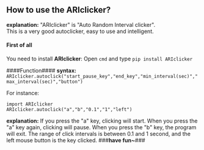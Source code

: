 ## How to use the ARIclicker? ##

**explanation:** "ARIclicker" is "Auto Random Interval clicker".
<br> This is a very good autoclicker, easy to use and intelligent.

#### First of all ####

You need to install **ARIclicker**: Open `cmd` and type ```pip install ARIclicker```

####Function####
**syntax:** `
ARIclicker.autoclick("start_pause_key","end_key","min_interval(sec)","max_interval(sec)","button")`

For instance:<pre><code>import ARIclicker 
ARIclicker.autoclick("a","b","0.1","1","left")</code></pre>

**explanation:** If you press the "a" key, clicking will start. When you press the "a" key again, clicking will pause. When you press the "b" key, the program will exit. The range of click intervals is between 0.1 and 1 second, and the left mouse button is the key clicked.
###**have fun~**###










